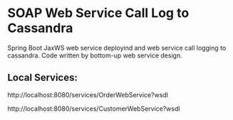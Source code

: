 # SOAP Web Service Call Log to Cassandra
Spring Boot JaxWS web service deployind and web service call logging to cassandra. 
Code written by bottom-up web service design. 

## Local Services: 
http://localhost:8080/services/OrderWebService?wsdl

http://localhost:8080/services/CustomerWebService?wsdl
